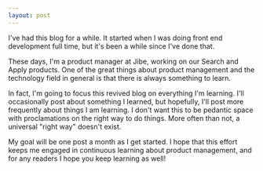 ```yaml
---
layout: post
---
```

I've had this blog for a while. It started when I was doing front end development full time, but it's been a while since I've done that.

These days, I'm a product manager at Jibe, working on our Search and Apply products. One of the great things about product management and the technology field in general is that there is always something to learn. 

In fact, I'm going to focus this revived blog on everything I'm learning. I'll occasionally post about something I learned, but hopefully, I'll post more frequently about things I am learning. I don't want this to be pedantic space with proclamations on the right way to do things. More often than not, a universal "right way" doesn't exist. 

My goal will be one post a month as I get started. I hope that this effort keeps me engaged in continuous learning about product management, and for any readers I hope you keep learning as well!